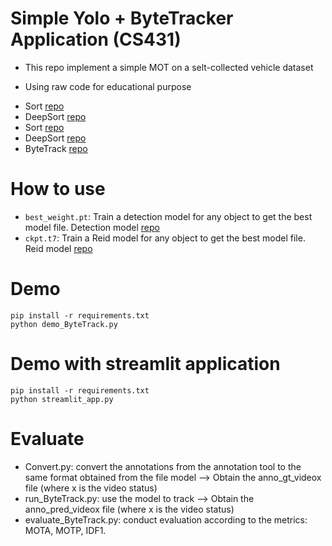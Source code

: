 # Simple Yolo + ByteTracker Application (CS431)
- This repo implement a simple MOT on a selt-collected vehicle dataset

- Using raw code for educational purpose
+ Sort [repo](https://github.com/abewley/sort)
+ DeepSort [repo](https://github.com/nwojke/deep_sort)
+ Sort [repo](https://github.com/FoundationVision/ByteTrack/tree/main/yolox/sort_tracker) 
+ DeepSort [repo](https://github.com/FoundationVision/ByteTrack/tree/main/yolox/deepsort_tracker) 
+ ByteTrack [repo](https://github.com/FoundationVision/ByteTrack/tree/main/yolox/tracker) 

# How to use
- `best_weight.pt`: Train a detection model for any object to get the best model file. Detection model [repo](https://www.kaggle.com/code/venon553/vehicletracking)
- `ckpt.t7`: Train a Reid model for any object to get the best model file. Reid model [repo](https://drive.google.com/drive/folders/1xhG0kRH1EX5B9_Iz8gQJb7UNnn_riXi6?fbclid=IwY2xjawGgP-JleHRuA2FlbQIxMAABHTtlXk48SZAIWwOCf8kLAtTkbbJEg0t3xx_npqBuIJl4xu0ZMND5xssGbQ_aem_AqvZbukQOnhFL1xYKFwPdA)

# Demo
```
pip install -r requirements.txt
python demo_ByteTrack.py
``` 
# Demo with streamlit application
```
pip install -r requirements.txt
python streamlit_app.py
```
# Evaluate
- Convert.py: convert the annotations from the annotation tool to the same format obtained from the file model --> Obtain the anno_gt_videox file (where x is the video status)
- run_ByteTrack.py: use the model to track --> Obtain the anno_pred_videox file (where x is the video status)
- evaluate_ByteTrack.py: conduct evaluation according to the metrics: MOTA, MOTP, IDF1.